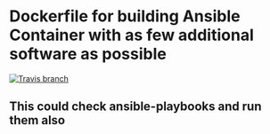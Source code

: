 # Dockerfile for building Ansible Container with as few additional software as possible

[![Travis branch](https://img.shields.io/travis/marthydavid/ansible_lint_docker/master.svg)](https://travis-ci.org/marthydavid/ansible_lint_docker)

## This could check ansible-playbooks and run them also
